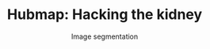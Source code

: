 ---
layout: post
title: "Hubmap: Hacking the kidney"
subtitle: "Image segmentation"
background: '/img/posts/hubmap/hubmap_background.jpg'
---
